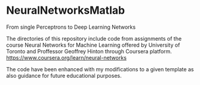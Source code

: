 # NeuralNetworksMatlab
From single Perceptrons to Deep Learning Networks

The directories of this repository include code from assignments of the course 
Neural Networks for Machine Learning offered by University of Toronto and Proffessor 
Geoffrey Hinton through Coursera platform.
https://www.coursera.org/learn/neural-networks

The code have been enhanced with my modifications to a given template 
as also guidance for future educational purposes.
